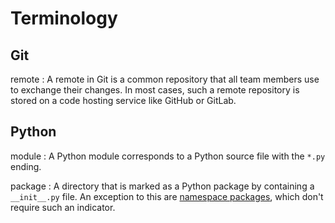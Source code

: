 # Terminology

## Git

remote
:   A remote in Git is a common repository that all team members use to exchange their changes. In most cases, such a remote repository is stored on a code hosting service like GitHub or GitLab.

## Python

module
:   A Python module corresponds to a Python source file with the `*.py` ending.

package
:   A directory that is marked as a Python package by containing a `__init__.py` file. An exception to this are [namespace packages][], which don't require such an indicator.

[namespace packages]: https://packaging.python.org/en/latest/guides/packaging-namespace-packages/
